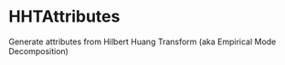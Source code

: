 # HHTAttributes
Generate attributes from Hilbert Huang Transform (aka Empirical Mode Decomposition)

